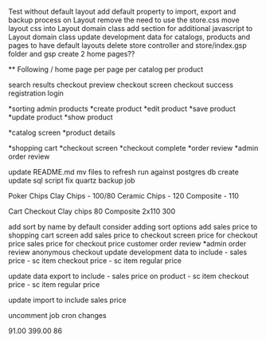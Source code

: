Test without default layout
add default property to import, export and backup process on Layout
remove the need to use the store.css
move layout css into Layout domain class
add section for additional javascript to Layout domain class
update development data for catalogs, products and pages to have default layouts
delete store controller and store/index.gsp folder and gsp
create 2 home pages??

** Following
/ home page 
per page
per catalog
per product

search results
checkout preview
checkout screen
checkout success
registration
login






*sorting admin products
*create product
*edit product
*save product
*update product
*show product

*catalog screen
*product details

*shopping cart
*checkout screen
*checkout complete
*order review
*admin order review


update README.md
mv files to refresh
run against postgres db
create update sql script
fix quartz backup job




Poker Chips
	Clay Chips - 100/80
	Ceramic Chips - 120
	Composite - 110
	
Cart Checkout
	Clay chips 80
	Composite 2x110
		300


add sort by name by default
consider adding sort options
add sales price to shopping cart screen
add sales price to checkout screen
price for checkout price
sales price for checkout price
customer order review
*admin order review
anonymous checkout
update development data to include
    - sales price
    - sc item checkout price
    - sc item regular price

update data export to include
    - sales price on product
    - sc item checkout price
    - sc item regular price

update import to include sales price

uncomment job cron changes

91.00
399.00
86


